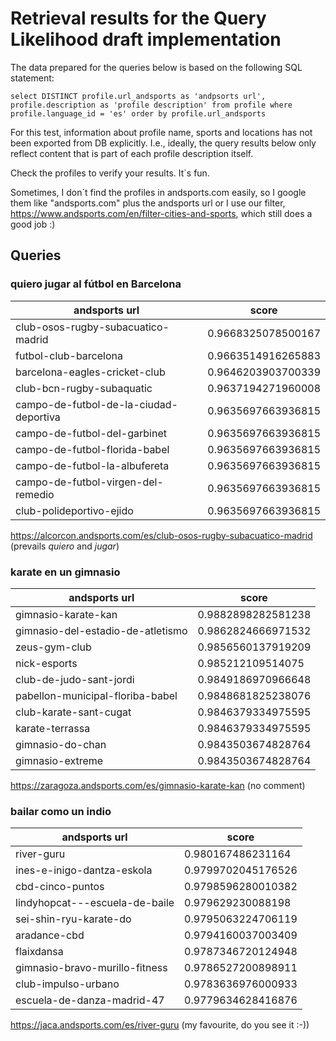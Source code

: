 # Retrieval results for the Query Likelihood draft implementation

The data prepared for the queries below is based on the following SQL statement:

`select DISTINCT profile.url_andsports as 'andpsorts url', profile.description as 'profile description'
 from profile
 where profile.language_id = 'es'
 order by profile.url_andsports`
 
For this test, information about profile name, sports and locations has not been exported from DB explicitly. I.e., ideally, the query results
below only reflect content that is part of each profile description itself.

Check the profiles to verify your results. It´s fun.

Sometimes, I don´t find the profiles in andsports.com easily, so I google them like "andsports.com" plus the andsports url or I use our filter,
https://www.andsports.com/en/filter-cities-and-sports, which still does a good job :)

## Queries

### quiero jugar al fútbol en Barcelona
| andsports url 	| score 	|
|----------------------------------------	|--------------------	|
| club-osos-rugby-subacuatico-madrid 	| 0.9668325078500167 	|
| futbol-club-barcelona 	| 0.9663514916265883 	|
| barcelona-eagles-cricket-club 	| 0.9646203903700339 	|
| club-bcn-rugby-subaquatic 	| 0.9637194271960008 	|
| campo-de-futbol-de-la-ciudad-deportiva 	| 0.9635697663936815 	|
| campo-de-futbol-del-garbinet 	| 0.9635697663936815 	|
| campo-de-futbol-florida-babel 	| 0.9635697663936815 	|
| campo-de-futbol-la-albufereta 	| 0.9635697663936815 	|
| campo-de-futbol-virgen-del-remedio 	| 0.9635697663936815 	|
| club-polideportivo-ejido 	| 0.9635697663936815 	|
https://alcorcon.andsports.com/es/club-osos-rugby-subacuatico-madrid (prevails *quiero* and *jugar*)

### karate en un gimnasio
| andsports url 	| score 	|
|--------------------------------------------	|--------------------	|
| gimnasio-karate-kan 	| 0.9882898282581238 	|
| gimnasio-del-estadio-de-atletismo 	| 0.9862824666971532 	|
| zeus-gym-club 	| 0.9856560137919209 	|
| nick-esports 	| 0.985212109514075 	|
| club-de-judo-sant-jordi 	| 0.9849186970966648 	|
| pabellon-municipal-floriba-babel 	| 0.9848681825238076 	|
| club-karate-sant-cugat 	| 0.9846379334975595 	|
| karate-terrassa 	| 0.9846379334975595 	|
| gimnasio-do-chan 	| 0.9843503674828764 	|
| gimnasio-extreme 	| 0.9843503674828764 	|
https://zaragoza.andsports.com/es/gimnasio-karate-kan (no comment)

### bailar como un indio
| andsports url 	| score 	|
|--------------------------------	|--------------------	|
| river-guru 	| 0.980167486231164 	|
| ines-e-inigo-dantza-eskola 	| 0.9799702045176526 	|
| cbd-cinco-puntos 	| 0.9798596280010382 	|
| lindyhopcat---escuela-de-baile 	| 0.979629230088198 	|
| sei-shin-ryu-karate-do 	| 0.9795063224706119 	|
| aradance-cbd 	| 0.9794160037003409 	|
| flaixdansa 	| 0.9787346720124948 	|
| gimnasio-bravo-murillo-fitness 	| 0.9786527200898911 	|
| club-impulso-urbano 	| 0.9783636976000933 	|
| escuela-de-danza-madrid-47 	| 0.9779634628416876 	|
https://jaca.andsports.com/es/river-guru (my favourite, do you see it :-))

 
 <!-- 
 https://www.tablesgenerator.com/markdown_tabless
 -->